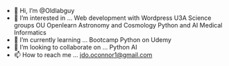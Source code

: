 - 👋 Hi, I’m @Oldlabguy
- 👀 I’m interested in ...
Web development with Wordpress
U3A Science groups
OU Openlearn Astronomy and Cosmology
Python and AI
Medical Informatics
- 🌱 I’m currently learning ...
Bootcamp Python on Udemy
- 💞️ I’m looking to collaborate on ...
Python AI
- 📫 How to reach me ...
jdo.oconnor1@gmail.com

<!---
Oldlabguy/Oldlabguy is a ✨ special ✨ repository because its `README.md` (this file) appears on your GitHub profile.
You can click the Preview link to take a look at your changes.
--->
